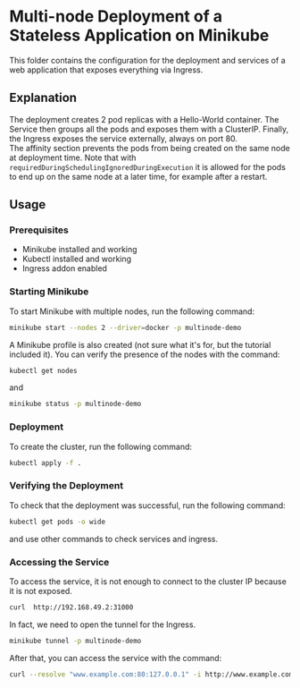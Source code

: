 # Multi-node Deployment of a Stateless Application on Minikube
This folder contains the configuration for the deployment and services of a web application that exposes everything via Ingress.

## Explanation
The deployment creates 2 pod replicas with a Hello-World container. The Service then groups all the pods and exposes them with a ClusterIP. Finally, the Ingress exposes the service externally, always on port 80.  
The affinity section prevents the pods from being created on the same node at deployment time. Note that with ```requiredDuringSchedulingIgnoredDuringExecution``` it is allowed for the pods to end up on the same node at a later time, for example after a restart.

## Usage

### Prerequisites
- Minikube installed and working
- Kubectl installed and working
- Ingress addon enabled

### Starting Minikube
To start Minikube with multiple nodes, run the following command:
```bash
minikube start --nodes 2 --driver=docker -p multinode-demo
```
A Minikube profile is also created (not sure what it's for, but the tutorial included it).
You can verify the presence of the nodes with the command:
```bash
kubectl get nodes
```
and
```bash
minikube status -p multinode-demo
```

### Deployment
To create the cluster, run the following command:
```bash
kubectl apply -f .
```

### Verifying the Deployment
To check that the deployment was successful, run the following command:
```bash
kubectl get pods -o wide
```
and use other commands to check services and ingress.

### Accessing the Service
To access the service, it is not enough to connect to the cluster IP because it is not exposed.
```bash
curl  http://192.168.49.2:31000
```
In fact, we need to open the tunnel for the Ingress.
```bash
minikube tunnel -p multinode-demo
```
After that, you can access the service with the command:
```bash
curl --resolve "www.example.com:80:127.0.0.1" -i http://www.example.com
```